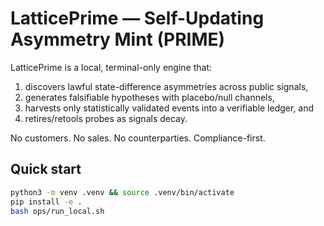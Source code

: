 # LatticePrime — Self-Updating Asymmetry Mint (PRIME)

LatticePrime is a local, terminal-only engine that:
1) discovers lawful state-difference asymmetries across public signals,
2) generates falsifiable hypotheses with placebo/null channels,
3) harvests only statistically validated events into a verifiable ledger, and
4) retires/retools probes as signals decay.

No customers. No sales. No counterparties. Compliance-first.

## Quick start
```bash
python3 -m venv .venv && source .venv/bin/activate
pip install -e .
bash ops/run_local.sh
